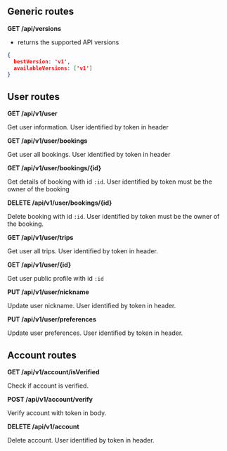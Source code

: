 ## Generic routes

**GET /api/versions**

- returns the supported API versions

```json
{
  bestVersion: 'v1',
  availableVersions: ['v1']
}
```


## User routes

**GET /api/v1/user**

Get user information.
User identified by token in header

**GET /api/v1/user/bookings**

Get user all bookings.
User identified by token in header

**GET /api/v1/user/bookings/{id}**

Get details of booking with id `:id`.
User identified by token must be the owner of the booking

**DELETE /api/v1/user/bookings/{id}**

Delete booking with id `:id`.
User identified by token must be the owner of the booking.

**GET /api/v1/user/trips**

Get user all trips.
User identified by token in header.

**GET /api/v1/user/{id}**

Get user public profile with id `:id`

**PUT /api/v1/user/nickname**

Update user nickname.
User identified by token in header.

**PUT /api/v1/user/preferences**

Update user preferences.
User identified by token in header.

## Account routes

**GET /api/v1/account/isVerified**

Check if account is verified.

**POST /api/v1/account/verify**

Verify account with token in body.

**DELETE /api/v1/account**

Delete account.
User identified by token in header.

